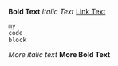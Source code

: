 **Bold Text**
*Italic Text*
[Link Text](https://github.com/posthum4/phase-0-gps-1)
```this is
my
code
block
```


*More italic text*
**More Bold Text**

